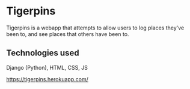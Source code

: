 # Tigerpins 
Tigerpins is a webapp that attempts to allow users to log places they've been to, and see places that others have been to. 

## Technologies used

Django (Python), HTML, CSS, JS

https://tigerpins.herokuapp.com/
